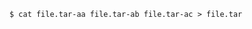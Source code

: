 <!-- usedin: [ _includes/_inlines/Tutorials/common/1970-09-26-manage-backups/1970-09-26-manage-backups_unzip-your-backup.md] -->

```
$ cat file.tar-aa file.tar-ab file.tar-ac > file.tar
```

